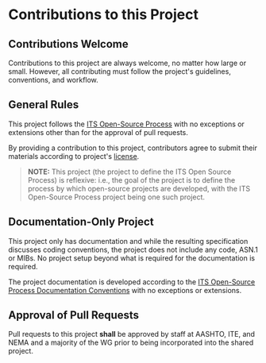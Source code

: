 # Contributions to this Project

## Contributions Welcome

Contributions to this project are always welcome, no matter how large or small.
However, all contributing must follow the project's guidelines, conventions, and
workflow.

## General Rules

This project follows the [ITS Open-Source Process](https://ite-org.github.io/NTCIP-8008/)
with no exceptions or extensions other than for the approval of pull requests.

By providing a contribution to this project, contributors agree to submit their
materials according to project's [license](LICENSE.md).

> **NOTE:** This project (the project to define the ITS Open Source Process) is
    reflexive: i.e., the goal of the project is to define the process by which
    open-source projects are developed, with the ITS Open-Source Process project being one such project.

## Documentation-Only Project

This project only has documentation and while the resulting specification
discusses coding conventions, the project does not include any code, ASN.1 or
MIBs. No project setup beyond what is required for the documentation is
required.

The project documentation is developed according to the
[ITS Open-Source Process Documentation Conventions](https://ite-org.github.io/NTCIP-8008/documentation-conventions/)
with no exceptions or extensions.

## Approval of Pull Requests

Pull requests to this project **shall** be approved by staff at AASHTO, ITE, and
NEMA and a majority of the WG  prior to being incorporated into the shared
project.
